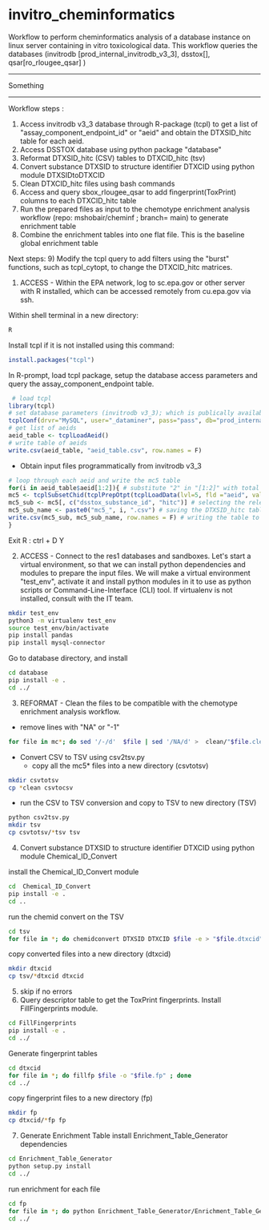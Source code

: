 # invitro_cheminformatics
Workflow to perform cheminformatics analysis of a database instance on linux server containing in vitro toxicological data. This workflow queries the databases (invitrodb [prod_internal_invitrodb_v3_3], dsstox[], qsar[ro_rlougee_qsar] )
***
Something

***

Workflow steps :
  1) Access invitrodb v3_3 database through R-package (tcpl) to get a list of "assay_component_endpoint_id" or "aeid" and obtain the DTXSID_hitc table for each aeid.
  2) Access DSSTOX database using python package "database"
  3) Reformat DTXSID_hitc (CSV) tables to DTXCID_hitc (tsv)
  4) Convert substance DTXSID to structure identifier DTXCID using python module DTXSIDtoDTXCID
  5) Clean DTXCID_hitc files using bash commands
  6) Access and query sbox_rlougee_qsar to add fingerprint(ToxPrint) columns to each DTXCID_hitc table
  7) Run the prepared files as input to the chemotype enrichment analysis workflow (repo: mshobair/cheminf ; branch= main) to generate enrichment table
  8) Combine the enrichment tables into one flat file. This is the baseline global enrichment table

Next steps:
  9) Modify the tcpl query to add filters using the "burst" functions, such as tcpl_cytopt, to change the DTXCID_hitc matrices.
  
  1) ACCESS - Within the EPA network, log to sc.epa.gov or other server with R installed, which can be accessed remotely from cu.epa.gov via ssh. 
  
Within shell terminal in a new directory:

```sh
R
```
Install tcpl if it is not installed using this command:

```r
install.packages("tcpl")
```
In R-prompt, load tcpl package, setup the database access parameters and query the assay_component_endpoint table. 
```r
 # load tcpl
library(tcpl)
# set database parameters (invitrodb v3_3); which is publically available
tcplConf(drvr="MySQL", user="_dataminer", pass="pass", db="prod_internal_invitrodb_v3_3", host="ccte-mysql-res.epa.gov")
# get list of aeids
aeid_table <- tcplLoadAeid()
# write table of aeids
write.csv(aeid_table, "aeid_table.csv", row.names = F)
```
- Obtain input files programmatically from invitrodb v3_3 
```r
# loop through each aeid and write the mc5 table
for(i in aeid_table$aeid[1:2]){ # substitute "2" in "[1:2]" with total number of aeids {total; 1:length(aeid_table$aeid)}
mc5 <- tcplSubsetChid(tcplPrepOtpt(tcplLoadData(lvl=5, fld ="aeid", val = i))) # getting level 5 data for binary hitcall (hitc)
mc5_sub <- mc5[, c("dsstox_substance_id", "hitc")] # selecting the relevant columns DTXSID(dsstox_substance_id) and hitcall (hitc)
mc5_sub_name <- paste0("mc5_", i, ".csv") # saving the DTXSID_hitc table for a specific aeid (i) and naming it by the aeid (mc5_1.csv)
write.csv(mc5_sub, mc5_sub_name, row.names = F) # writing the table to a CSV file (mc5_1.csv) in the current directory
}
```
Exit R :
ctrl + D
Y

2) ACCESS - Connect to the res1 databases and sandboxes.
Let's start a virtual environment, so that we can install python dependencies and modules to prepare the input files. We will make a virtual environment "test_env", activate it and install python modules in it to use as python scripts or Command-Line-Interface (CLI) tool. If virtualenv is not installed, consult with the IT team.

```sh
mkdir test_env
python3 -m virtualenv test_env
source test_env/bin/activate
pip install pandas
pip install mysql-connector
```

Go to database directory, and install

```sh
cd database
pip install -e .
cd ../
```

3) REFORMAT - Clean the files to be compatible with the chemotype enrichment analysis workflow. 

- remove lines with "NA" or "-1"
```sh
for file in mc*; do sed '/-/d'  $file | sed '/NA/d' >  clean/"$file.clean" ; done
```

- Convert CSV to TSV using csv2tsv.py
  - copy all the mc5* files into a new directory (csvtotsv)
```sh
mkdir csvtotsv
cp *clean csvtocsv
```
  
- run the CSV to TSV conversion and copy to TSV to new directory (TSV)
```sh
python csv2tsv.py
mkdir tsv
cp csvtotsv/*tsv tsv
```
4) Convert substance DTXSID to structure identifier DTXCID using python module Chemical_ID_Convert

install the Chemical_ID_Convert module
```sh
cd  Chemical_ID_Convert
pip install -e .
cd ..
```
run the chemid convert on the TSV

```sh
cd tsv
for file in *; do chemidconvert DTXSID DTXCID $file -e > "$file.dtxcid" ; done
```
copy converted files into a new directory (dtxcid)
```sh
mkdir dtxcid
cp tsv/*dtxcid dtxcid
```

5) skip if no errors
6) Query descriptor table to get the ToxPrint fingerprints. Install FillFingerprints module.
```sh
cd FillFingerprints
pip install -e .
cd ../
```
Generate fingerprint tables
```sh
cd dtxcid
for file in *; do fillfp $file -o "$file.fp" ; done
cd ../
```
copy fingerprint files to a new directory (fp)
```sh
mkdir fp
cp dtxcid/*fp fp
```
7) Generate Enrichment Table
install Enrichment_Table_Generator dependencies
```sh
cd Enrichment_Table_Generator
python setup.py install
cd ../
```
run enrichment for each file
```sh
cd fp
for file in *; do python Enrichment_Table_Generator/Enrichment_Table_Generator.py -i $file -o $file.enrich ; done
cd ../
```




